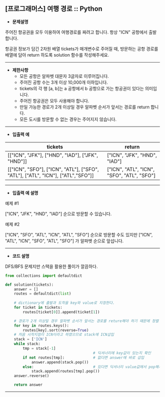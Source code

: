 ## [프로그래머스] 여행 경로 :: Python



- **문제설명**

주어진 항공권을 모두 이용하여 여행경로를 짜려고 합니다. 항상 "ICN" 공항에서 출발합니다.

항공권 정보가 담긴 2차원 배열 tickets가 매개변수로 주어질 때, 방문하는 공항 경로를 배열에 담아 return 하도록 solution 함수를 작성해주세요.



---



- **제한사항**
  - 모든 공항은 알파벳 대문자 3글자로 이루어집니다.
  - 주어진 공항 수는 3개 이상 10,000개 이하입니다.
  - tickets의 각 행 [a, b]는 a 공항에서 b 공항으로 가는 항공권이 있다는 의미입니다.
  - 주어진 항공권은 모두 사용해야 합니다.
  - 만일 가능한 경로가 2개 이상일 경우 알파벳 순서가 앞서는 경로를 return 합니다.
  - 모든 도시를 방문할 수 없는 경우는 주어지지 않습니다.



---



- **입출력 예**

| tickets                                                      | return                                     |
| ------------------------------------------------------------ | ------------------------------------------ |
| [["ICN", "JFK"], ["HND", "IAD"], ["JFK", "HND"]]             | ["ICN", "JFK", "HND", "IAD"]               |
| [["ICN", "SFO"], ["ICN", "ATL"], ["SFO", "ATL"], ["ATL", "ICN"], ["ATL","SFO"]] | ["ICN", "ATL", "ICN", "SFO", "ATL", "SFO"] |



---



- **입출력 예 설명**

예제 #1

["ICN", "JFK", "HND", "IAD"] 순으로 방문할 수 있습니다.

예제 #2

["ICN", "SFO", "ATL", "ICN", "ATL", "SFO"] 순으로 방문할 수도 있지만 ["ICN", "ATL", "ICN", "SFO", "ATL", "SFO"] 가 알파벳 순으로 앞섭니다.



---



- **코드 설명**

DFS/BFS 문제지만  스택을 활용한 풀이가 깔끔하다.

```python
from collections import defaultdict

def solution(tickets):
    answer = []
    routes = defaultdict(list)
	
    # dictionary에 출발과 도착을 key와 value로 지정한다.
    for ticket in tickets:
        routes[ticket[0]].append(ticket[1])

    # 경로가 2개 이상일 경우 알파벳 순서가 앞서는 경로를 reture해야 하기 때문에 정렬
    for key in routes.keys():
        routes[key].sort(reverse=True)
	# 처음 시작지점이 ICN이라고 하였으므로 stack에 ICN삽입
    stack = ['ICN']
    while stack:
        tmp = stack[-1]	
        								# 딕셔너리에 key값이 있는지 확인
        if not routes[tmp]:				# 없다면 answer에 바로 삽입
            answer.append(stack.pop())
        else:							# 있다면 딕셔너리 value값에서 pop해서 stack에 삽입
            stack.append(routes[tmp].pop())
    answer.reverse()

    return answer
```



---

